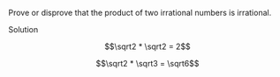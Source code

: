 Prove or disprove that the product of two irrational numbers is irrational.

Solution


$$\sqrt2 * \sqrt2 = 2$$

$$\sqrt2 * \sqrt3 = \sqrt6$$